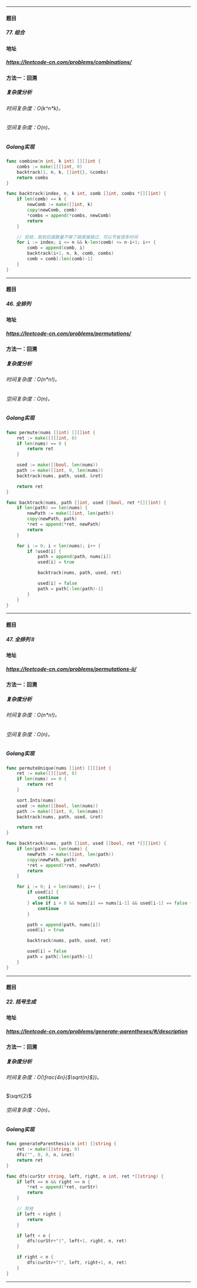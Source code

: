 ***
#### 题目
##### 77. 组合
#### 地址
##### https://leetcode-cn.com/problems/combinations/
#### 方法一：回溯
##### 复杂度分析
###### 时间复杂度：O(k^n*k)。
###### 空间复杂度：O(n)。
##### Golang实现
``` go
func combine(n int, k int) [][]int {
    combs := make([][]int, 0)
    backtrack(1, n, k, []int{}, &combs)
    return combs
}

func backtrack(index, n, k int, comb []int, combs *[][]int) {
    if len(comb) == k {
        newComb := make([]int, k)
        copy(newComb, comb)
        *combs = append(*combs, newComb)
        return
    }

    // 剪枝，取到后面数量不够了就直接跳过，可以节省很多时间
    for i := index; i <= n && k-len(comb) <= n-i+1; i++ {
        comb = append(comb, i)
        backtrack(i+1, n, k, comb, combs)
        comb = comb[:len(comb)-1]
    }
}
```
***
#### 题目
##### 46. 全排列
#### 地址
##### https://leetcode-cn.com/problems/permutations/
#### 方法一：回溯
##### 复杂度分析
###### 时间复杂度：O(n*n!)。
###### 空间复杂度：O(n)。
##### Golang实现
``` go
func permute(nums []int) [][]int {
    ret := make([][]int, 0)
    if len(nums) == 0 {
        return ret
    }

    used := make([]bool, len(nums))
    path := make([]int, 0, len(nums))
    backtrack(nums, path, used, &ret)

    return ret
}

func backtrack(nums, path []int, used []bool, ret *[][]int) {
    if len(path) == len(nums) {
        newPath := make([]int, len(path))
        copy(newPath, path)
        *ret = append(*ret, newPath)
        return
    }

    for i := 0; i < len(nums); i++ {
        if !used[i] {
            path = append(path, nums[i])
            used[i] = true

            backtrack(nums, path, used, ret)

            used[i] = false
            path = path[:len(path)-1]
        }
    }
}
```
***
#### 题目
##### 47. 全排列 II
#### 地址
##### https://leetcode-cn.com/problems/permutations-ii/
#### 方法一：回溯
##### 复杂度分析
###### 时间复杂度：O(n*n!)。
###### 空间复杂度：O(n)。
##### Golang实现
``` go
func permuteUnique(nums []int) [][]int {
    ret := make([][]int, 0)
    if len(nums) == 0 {
        return ret
    }

    sort.Ints(nums)
    used := make([]bool, len(nums))
    path := make([]int, 0, len(nums))
    backtrack(nums, path, used, &ret)

    return ret
}

func backtrack(nums, path []int, used []bool, ret *[][]int) {
    if len(path) == len(nums) {
        newPath := make([]int, len(path))
        copy(newPath, path)
        *ret = append(*ret, newPath)
        return
    }

    for i := 0; i < len(nums); i++ {
        if used[i] {
            continue
        } else if i > 0 && nums[i] == nums[i-1] && used[i-1] == false {
            continue
        }

        path = append(path, nums[i])
        used[i] = true

        backtrack(nums, path, used, ret)

        used[i] = false
        path = path[:len(path)-1]
    }
}
```
***
#### 题目
##### 22. 括号生成
#### 地址
##### https://leetcode-cn.com/problems/generate-parentheses/#/description
#### 方法一：回溯
##### 复杂度分析
###### 时间复杂度：O(\frac{4n}{$\sqrt{n}$})。
$\sqrt{2}$
###### 空间复杂度：O(n)。
##### Golang实现
``` go
func generateParenthesis(n int) []string {
    ret := make([]string, 0)
    dfs("", 0, 0, n, &ret)
    return ret
}

func dfs(curStr string, left, right, n int, ret *[]string) {
    if left == n && right == n {
        *ret = append(*ret, curStr)
        return
    }

    // 剪枝
    if left < right {
        return
    }

    if left < n {
        dfs(curStr+"(", left+1, right, n, ret)
    }

    if right < n {
        dfs(curStr+")", left, right+1, n, ret)
    }
}
```
***
